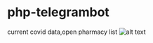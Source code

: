 # php-telegrambot
current covid data,open pharmacy list
![alt text](https://user-images.githubusercontent.com/61662546/110204914-a5f5d100-7e86-11eb-87a6-bb9ac0a7271c.jpg)

